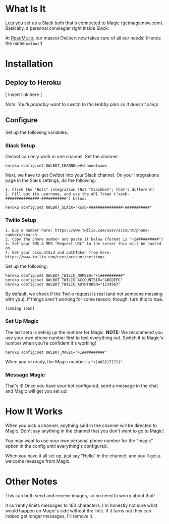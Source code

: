 # What Is It

Lets you set up a Slack both that's connected to Magic (getmagicnow.com). Basically, a personal consiegier right inside Slack.

At [ReadMe.io](http://readme.io), our mascot Owlbert now takes care of all our needs! (Hence the name `owlbot`!)

# Installation

## Deploy to Heroku

[ Insert link here ]

*Note: You'll probably want to switch to the Hobby plan so it doesn't sleep*

## Configure

Set up the following variables:

### Slack Setup

Owlbot can only work in one channel. Set the channel:

    heroku config:set OWLBOT_CHANNEL=#channelname

Next, we have to get Owlbot into your Slack channel. On your Integrations page in the Slack settings, do the following:

    1. Click the "Bots" integration (Not "Slackbot"; that's different)
    2. Fill out its username, and use the API Token ("xoxb-###############-###########") below:

    heroku config:set OWLBOT_SLACK="xoxb-###############-###########"

### Twilio Setup

    1. Buy a number here: https://www.twilio.com/user/account/phone-numbers/search
    2. Copy the phone number and paste it below (format is "+1##########")
    3. Set your SMS & MMS "Request URL" to the server this will be hosted on
    4. Get your accountSid and authToken from here: https://www.twilio.com/user/account/settings

Set up the following:

    heroku config:set OWLBOT_TWILIO_NUMBER="+1##########"
    heroku config:set OWLBOT_TWILIO_ACCOUNTSID="ABCDEFG"
    heroku config:set OWLBOT_TWILIO_AUTHTOKEN="1234567"


By default, we check if the Twilio request is real (and not someone messing with you). If things aren't working for some reason, though, turn this to true.

    [coming soon]

### Set Up Magic

The last setp is seting up the number for Magic. **NOTE:** We recommend you use your own phone number first to test everything out. Switch it to Magic's number when you're confident it's working!

    heroku config:set OWLBOT_MAGIC="+1##########"

When you're ready, the Magic number is `"+14082171721"`.

### Message Magic

That's it! Once you have your bot configured, send a message in the chat and Magic will get you set up!

# How It Works

When you pick a channel, anything said in the channel will be directed to Magic. Don't say anything in the channel that you don't want to go to Magic!

You may want to use your own personal phone number for the "magic" option in the config until everything's configured.

When you have it all set up, just say "Hello" in the channel, and you'll get a welcome message from Magic.

# Other Notes

This can both send and recieve images, so no need to worry about that!

It currently limits messages to 160 characters; I'm honestly not sure what would happen on Magic's side without the limit. If it turns out they can indeed get longer messages, I'll remove it.

